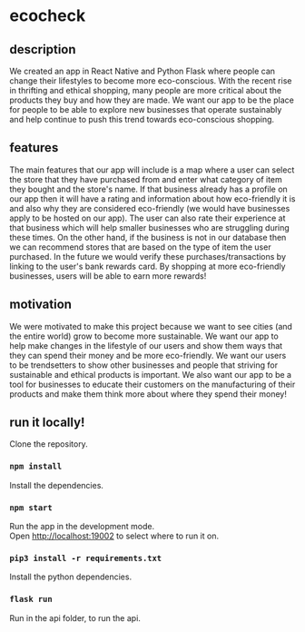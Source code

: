 # ecocheck

## description
We created an app in React Native and Python Flask where people can change their lifestyles to become more eco-conscious. With the recent rise in thrifting and ethical shopping, many people are more critical about the products they buy and how they are made. We want our app to be the place for people to be able to explore new businesses that operate sustainably and help continue to push this trend towards eco-conscious shopping. 

## features
The main features that our app will include is a map where a user can select the store that they have purchased from and enter what category of item they bought and the store's name. If that business already has a profile on our app then it will have a rating and information about how eco-friendly it is and also why they are considered eco-friendly (we would have businesses apply to be hosted on our app). The user can also rate their experience at that business which will help smaller businesses who are struggling during these times. On the other hand, if the business is not in our database then we can recommend stores that are based on the type of item the user purchased. In the future we would verify these purchases/transactions by linking to the user's bank rewards card. By shopping at more eco-friendly businesses, users will be able to earn more rewards!

## motivation
We were motivated to make this project because we want to see cities (and the entire world) grow to become more sustainable. We want our app to help make changes in the lifestyle of our users and show them ways that they can spend their money and be more eco-friendly. We want our users to be trendsetters to show other businesses and people that striving for sustainable and ethical products is important. We also want our app to be a tool for businesses to educate their customers on the manufacturing of their products and make them think more about where they spend their money!

## run it locally!
Clone the repository.
### `npm install`
Install the dependencies.
### `npm start`
Run the app in the development mode.\
Open [http://localhost:19002](http://localhost:19002) to select where to run it on.
### `pip3 install -r requirements.txt`
Install the python dependencies.
### `flask run`
Run in the api folder, to run the api.
